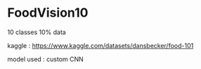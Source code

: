 # FoodVision10
10 classes 10% data  

kaggle : https://www.kaggle.com/datasets/dansbecker/food-101  

model used : custom CNN  
